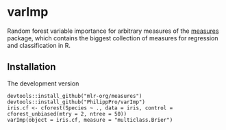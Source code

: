 # varImp
Random forest variable importance for arbitrary measures of the [measures](https://github.com/mlr-org/measures) package, which contains the biggest collection of measures for regression and classification in R. 

## Installation
The development version

    devtools::install_github("mlr-org/measures")
    devtools::install_github("PhilippPro/varImp")
    iris.cf <- cforest(Species ~ ., data = iris, control = cforest_unbiased(mtry = 2, ntree = 50))
    varImp(object = iris.cf, measure = "multiclass.Brier")